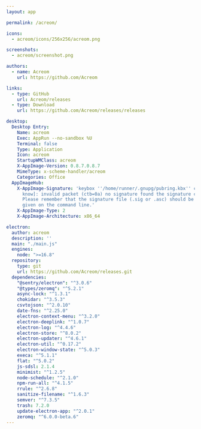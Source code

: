 ```yaml
---
layout: app

permalink: /acreom/

icons:
  - acreom/icons/256x256/acreom.png

screenshots:
  - acreom/screenshot.png

authors:
  - name: Acreom
    url: https://github.com/Acreom

links:
  - type: GitHub
    url: Acreom/releases
  - type: Download
    url: https://github.com/Acreom/releases/releases

desktop:
  Desktop Entry:
    Name: acreom
    Exec: AppRun --no-sandbox %U
    Terminal: false
    Type: Application
    Icon: acreom
    StartupWMClass: acreom
    X-AppImage-Version: 0.8.7.0.8.7
    MimeType: x-scheme-handler/acreom
    Categories: Office
  AppImageHub:
    X-AppImage-Signature: 'keybox ''/home/runner/.gnupg/pubring.kbx'' created [don''t
      know]: invalid packet (ctb=0a) no signature found the signature could not be verified.
      Please remember that the signature file (.sig or .asc) should be the first file
      given on the command line.'
    X-AppImage-Type: 2
    X-AppImage-Architecture: x86_64

electron:
  author: acreom
  description: ''
  main: "./main.js"
  engines:
    node: ">=16.8"
  repository:
    type: git
    url: https://github.com/Acreom/releases.git
  dependencies:
    "@sentry/electron": "^3.0.6"
    "@types/zeromq": "^5.2.1"
    async-lock: "^1.3.1"
    chokidar: "^3.5.3"
    csvtojson: "^2.0.10"
    date-fns: "^2.25.0"
    electron-context-menu: "^3.2.0"
    electron-deeplink: "^1.0.7"
    electron-log: "^4.4.6"
    electron-store: "^8.0.2"
    electron-updater: "^4.6.1"
    electron-util: "^0.17.2"
    electron-window-state: "^5.0.3"
    execa: "^5.1.1"
    flat: "^5.0.2"
    js-sdsl: 2.1.4
    minimist: "^1.2.5"
    node-schedule: "^2.1.0"
    npm-run-all: "^4.1.5"
    rrule: "^2.6.8"
    sanitize-filename: "^1.6.3"
    semver: "^7.3.5"
    trash: 7.2.0
    update-electron-app: "^2.0.1"
    zeromq: "^6.0.0-beta.6"
---
```

